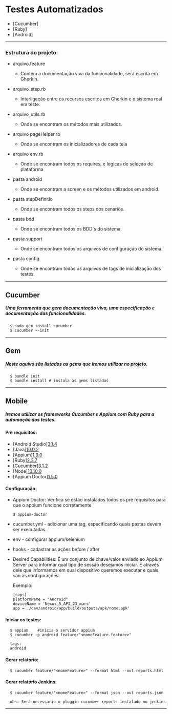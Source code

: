 # Testes Automatizados
* [Cucumber]
* [Ruby]
* [Android]

- - -

### Estrutura do projeto:

+ arquivo.feature
   +  Contém a documentação viva da funcionalidade, será escrita em Gherkin.

+ arquivo_step.rb
   +  Interligação entre os recursos escritos em Gherkin e o sistema real em teste.

+ arquivo_utils.rb
   +  Onde se encontram os métodos mais utilizados.

+ arquivo pageHelper.rb
    + Onde se encontram os inicializadores de cada tela

+ arquivo env.rb
    + Onde se encontram todos os requires, e logicas de seleçāo de plataforma

+ pasta  android
   +  Onde se encontram a screen e os métodos utilizados em android. 

+ pasta  stepDefinitio 
   +  Onde se encontram todos os steps dos cenarios.   

+ pasta  bdd
   +  Onde se encontram todos os BDD`s do sistema.    

+ pasta  support
   +  Onde se encontram todos os arquivos de configuraçāo do sistema. 

+ pasta  config
   +  Onde se encontram todos os arquivos de tags de inicializaçāo dos testes.      
- - -

## <a name="Cucumber"></a> Cucumber
##### Uma ferramenta que gera documentação viva, uma especificação e documentação das funcionalidades.
      $ sudo gem install cucumber
      $ cucumber --init 

- - -

## <a name="Gem"></a> Gem
##### Neste aquivo são listados as gems que iremos utilizar no projeto.
      $ bundle init
      $ bundle install # instala as gems listadas


- - -


## <a name="Mobile"></a> Mobile
##### Iremos utilizar os frameworks Cucumber e Appium com Ruby para a automação dos testes.

#### Pré requisitos:
* [Android Studio][3.1.4](https://developer.android.com/studio/)
* [Java][10.0.2](http://www.oracle.com/technetwork/pt/java/javase/downloads/jdk8-downloads-2133151.html) 
* [Appium][1.9.0](http://appium.io/)
* [Ruby][2.3.7](https://www.ruby-lang.org/pt/)
* [Cucumber][3.1.2](https://cucumber.io)
* [Node][10.10.0](https://nodejs.org/en/)
* [Appium Doctor][1.5.0](https://github.com/appium/appium-doctor)

#### Configuração:
* Appium Doctor: Verifica se estão instalados todos os pré requisitos para que o appium funcione corretamente

      $ appium-doctor

* cucumber.yml - adicionar uma tag, especificando quais pastas devem ser executadas.

* env - configurar appium/selenium

* hooks - cadastrar as ações before / after

* Desired Capabilities: É um conjunto de chave/valor enviado ao Appium Server para informar qual tipo de sessão desejamos iniciar. É através dele que informamos em qual dispositivo queremos executar e quais são as configurações.
 
    Exemplo:

      [caps]
      platformName = "Android"
      deviceName = 'Nexus_5_API_23_mars'
      app = ./dev/android/app/build/outputs/apk/nome.apk'


#### Iniciar os testes:

      $ appium    #inicia o servidor appium
      $ cucumber -p android feature/"<nomeFeature.feature>"

      tags: 
      android

#### Gerar relatório:
      $ cucumber feature/"<nomeFeature>" --format html --out reports.html

#### Gerar relatório Jenkins:
      $ cucumber feature/"<nomeFeature>" --format json --out reports.json      

      obs: Será necessario o pluggin cucumber reports instalado no jenkins
      
- - - 
